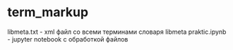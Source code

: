 # term_markup

libmeta.txt - xml файл со всеми терминами словаря libmeta
praktic.ipynb - jupyter notebook с обработкой файлов 